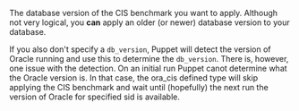 The database version of the CIS benchmark you want to apply. Although not very logical, you **can** apply an older (or newer) database version to your database.

If you also don't specify a `db_version`, Puppet will detect the version of Oracle running and use this to determine the `db_version`. There is, however, one issue with the detection. On an initial run Puppet canot determine what the Oracle version is. In that case, the ora_cis defined type will skip applying the CIS benchmark and wait until (hopefully) the next run the version of Oracle for specified sid is available.


